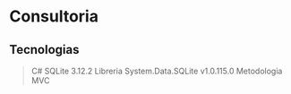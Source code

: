 # Consultoria

## Tecnologias 
> C#
> SQLite 3.12.2
> Libreria System.Data.SQLite v1.0.115.0
> Metodologia MVC
